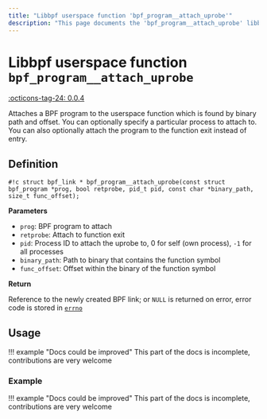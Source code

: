 ```yaml
---
title: "Libbpf userspace function 'bpf_program__attach_uprobe'"
description: "This page documents the 'bpf_program__attach_uprobe' libbpf userspace function, including its definition, usage, and examples."
---
```

# Libbpf userspace function `bpf_program__attach_uprobe`

<!-- [LIBBPF_TAG] -->
[:octicons-tag-24: 0.0.4](https://github.com/libbpf/libbpf/releases/tag/v0.0.4)
<!-- [/LIBBPF_TAG] -->

Attaches a BPF program to the userspace function which is found by binary path and offset. You can optionally specify a particular process to attach to. You can also optionally attach the program to the function exit instead of entry.

## Definition

`#!c struct bpf_link * bpf_program__attach_uprobe(const struct bpf_program *prog, bool retprobe, pid_t pid, const char *binary_path, size_t func_offset);`

**Parameters**

- `prog`: BPF program to attach
- `retprobe`: Attach to function exit
- `pid`: Process ID to attach the uprobe to, 0 for self (own process), `-1` for all processes
- `binary_path`: Path to binary that contains the function symbol
- `func_offset`: Offset within the binary of the function symbol

**Return**

Reference to the newly created BPF link; or `NULL` is returned on error, error code is stored in [`errno`](https://man7.org/linux/man-pages/man3/errno.3.html)

## Usage

!!! example "Docs could be improved"
    This part of the docs is incomplete, contributions are very welcome

### Example

!!! example "Docs could be improved"
    This part of the docs is incomplete, contributions are very welcome
